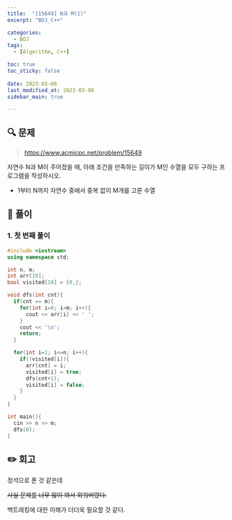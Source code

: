 ```yaml
---
title:  "[15649] N과 M(1)"
excerpt: "BOJ_C++"

categories:
  - BOJ
tags:
  - [Algorithm, C++]

toc: true
toc_sticky: false
 
date: 2023-03-08
last_modified_at: 2023-03-08
sidebar_main: true

---
```

<!--
문제 🔍
풀이 🎯 ⭕ ❌
주의할 점 🚨
짚고갈 점 ✏️
기타 🔥🌝🪐🔔
-->
## 🔍 문제
> <https://www.acmicpc.net/problem/15649>
<div class="notice" markdown="1">
자연수 N과 M이 주어졌을 때, 아래 조건을 만족하는 길이가 M인 수열을 모두 구하는 프로그램을 작성하시오.

- 1부터 N까지 자연수 중에서 중복 없이 M개를 고른 수열
</div>

## 🎯 풀이
### 1. 첫 번째 풀이
```cpp
#include <iostream>
using namespace std;

int n, m;
int arr[10];
bool visited[10] = {0,};

void dfs(int cnt){
  if(cnt == m){
    for(int i=0; i<m; i++){
      cout << arr[i] << ' ';
    }
    cout << '\n';
    return;
  }

  for(int i=1; i<=n; i++){
    if(!visited[i]){
      arr[cnt] = i;
      visited[i] = true;
      dfs(cnt+1);
      visited[i] = false;
    }
  }
}

int main(){
  cin >> n >> m;
  dfs(0);
}
```
## ✏️ 회고
정석으로 푼 것 같은데

<s>사실 문제를 너무 많이 봐서 외워버렸다.</s>

백트래킹에 대한 이해가 더더욱 필요할 것 같다.